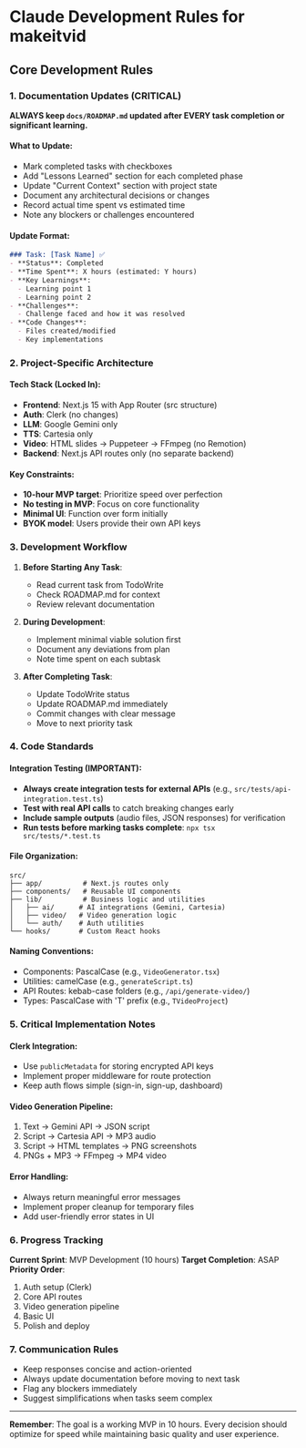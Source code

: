 # Claude Development Rules for makeitvid

## Core Development Rules

### 1. Documentation Updates (CRITICAL)
**ALWAYS keep `docs/ROADMAP.md` updated after EVERY task completion or significant learning.**

#### What to Update:
- Mark completed tasks with checkboxes
- Add "Lessons Learned" section for each completed phase
- Update "Current Context" section with project state
- Document any architectural decisions or changes
- Record actual time spent vs estimated time
- Note any blockers or challenges encountered

#### Update Format:
```markdown
### Task: [Task Name] ✅
- **Status**: Completed
- **Time Spent**: X hours (estimated: Y hours)
- **Key Learnings**:
  - Learning point 1
  - Learning point 2
- **Challenges**:
  - Challenge faced and how it was resolved
- **Code Changes**:
  - Files created/modified
  - Key implementations
```

### 2. Project-Specific Architecture

#### Tech Stack (Locked In):
- **Frontend**: Next.js 15 with App Router (src structure)
- **Auth**: Clerk (no changes)
- **LLM**: Google Gemini only
- **TTS**: Cartesia only
- **Video**: HTML slides → Puppeteer → FFmpeg (no Remotion)
- **Backend**: Next.js API routes only (no separate backend)

#### Key Constraints:
- **10-hour MVP target**: Prioritize speed over perfection
- **No testing in MVP**: Focus on core functionality
- **Minimal UI**: Function over form initially
- **BYOK model**: Users provide their own API keys

### 3. Development Workflow

1. **Before Starting Any Task**:
   - Read current task from TodoWrite
   - Check ROADMAP.md for context
   - Review relevant documentation

2. **During Development**:
   - Implement minimal viable solution first
   - Document any deviations from plan
   - Note time spent on each subtask

3. **After Completing Task**:
   - Update TodoWrite status
   - Update ROADMAP.md immediately
   - Commit changes with clear message
   - Move to next priority task

### 4. Code Standards

#### Integration Testing (IMPORTANT):
- **Always create integration tests for external APIs** (e.g., `src/tests/api-integration.test.ts`)
- **Test with real API calls** to catch breaking changes early
- **Include sample outputs** (audio files, JSON responses) for verification
- **Run tests before marking tasks complete**: `npx tsx src/tests/*.test.ts`

#### File Organization:
```
src/
├── app/          # Next.js routes only
├── components/   # Reusable UI components
├── lib/          # Business logic and utilities
│   ├── ai/      # AI integrations (Gemini, Cartesia)
│   ├── video/   # Video generation logic
│   └── auth/    # Auth utilities
└── hooks/       # Custom React hooks
```

#### Naming Conventions:
- Components: PascalCase (e.g., `VideoGenerator.tsx`)
- Utilities: camelCase (e.g., `generateScript.ts`)
- API Routes: kebab-case folders (e.g., `/api/generate-video/`)
- Types: PascalCase with 'T' prefix (e.g., `TVideoProject`)

### 5. Critical Implementation Notes

#### Clerk Integration:
- Use `publicMetadata` for storing encrypted API keys
- Implement proper middleware for route protection
- Keep auth flows simple (sign-in, sign-up, dashboard)

#### Video Generation Pipeline:
1. Text → Gemini API → JSON script
2. Script → Cartesia API → MP3 audio
3. Script → HTML templates → PNG screenshots
4. PNGs + MP3 → FFmpeg → MP4 video

#### Error Handling:
- Always return meaningful error messages
- Implement proper cleanup for temporary files
- Add user-friendly error states in UI

### 6. Progress Tracking

**Current Sprint**: MVP Development (10 hours)
**Target Completion**: ASAP
**Priority Order**:
1. Auth setup (Clerk)
2. Core API routes
3. Video generation pipeline
4. Basic UI
5. Polish and deploy

### 7. Communication Rules

- Keep responses concise and action-oriented
- Always update documentation before moving to next task
- Flag any blockers immediately
- Suggest simplifications when tasks seem complex

---

**Remember**: The goal is a working MVP in 10 hours. Every decision should optimize for speed while maintaining basic quality and user experience.